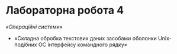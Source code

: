 # Лабораторна робота 4
*«Операційні системи»*

+ «Складна обробка текстових даних засобами оболонки Unix-подібних ОС інтерфейсу командного рядку»
